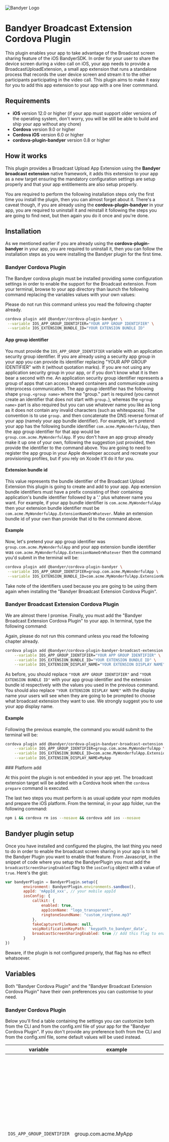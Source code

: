 ![Bandyer Logo](doc/img/Bandyer-logotype-white-1024x500.png)

# Bandyer Broadcast Extension Cordova Plugin 

This plugin enables your app to take advantage of the Broadcast screen sharing feature of the iOS BandyerSDK. In order for your user to share the device screen during a video call on iOS, your app needs to provide a BroadcastUploadExtension, a small app extension that runs a standalone process that records the user device screen and stream it to the other participants participating in the video call. This plugin aims to make it easy for you to add this app extension to your app with a one liner commmand.

## Requirements

- **iOS** version 12.0 or higher (if your app must support older versions of the operating system, don't worry, you will be still be able to build and ship your app without any chore)
- **Cordova** version 9.0 or higher
- **Cordova iOS** version 6.0 or higher
- **cordova-plugin-bandyer** version 0.8 or higher

## How it works

This plugin provides a Broadcast Upload App Extension using the **Bandyer broadcast extension** native framework, it adds this extension to your app as a new target ensuring the mandatory configuration settings are setup properly and that your app entitlements are also setup properly. 

You are required to perform the following installation steps only the first time you install the plugin, then you can almost forget about it. There's a caveat though, if you are already using the **cordova-plugin-bandyer** in your app, you are required to uninstall it and reinstall it following the steps you are going to find next, but then again you do it once and you're done.

## Installation

As we mentioned earlier if you are already using the **cordova-plugin-bandyer** in your app, you are required to uninstall it, then you can follow the installation steps as you were installing the Bandyer plugin for the first time.

### Bandyer Cordova Plugin

The Bandyer cordova plugin must be installed providing some configuration settings in order to enable the support for the Broadcast extension. 
From your terminal, browse to your app directory than launch the following command replacing the variables values with your own values:

Please do not run this command unless you read the following chapter already.

```sh
cordova plugin add @bandyer/cordova-plugin-bandyer \
 --variable IOS_APP_GROUP_IDENTIFIER="YOUR APP GROUP IDENTIFIER" \
 --variable IOS_EXTENSION_BUNDLE_ID="YOUR EXTENSION BUNDLE ID"
``` 

#### App group identifier

You must provide the `IOS_APP_GROUP_IDENTIFIER` variable with an application security group identifier. If you are already using a security app group in your app you can provide its identifier replacing "YOUR APP GROUP IDENTIFIER" with it (without quotation marks). If you are not using any application security group in your app, or if you don't know what it is then bear a second with me.
An application security group identifier represents a group of apps that can access shared containers and communicate using interprocess communication. 
The app group identifier has the following shape `group.<group name>` where the "group." part is required (you cannot create an identifier that does not start with `group.`), whereas the `<group name>` part is also required but you can use whatever name you like as long as it does not contain any invalid characters (such as whitespaces). The convention is to use `group.` and then concatenate the DNS reverse format of your app (namely your app bundle identifier). For example, let's pretend your app has the following bundle identifier `com.acme.MyWonderfulApp`, then the app group identifier for that app would be `group.com.acme.MyWonderfulApp`.
If you don't have an app group already make it up one of your own, following the suggestion just provided, then provide the identifier to the command above. You are going to need to register the app group in your Apple developer account and recreate your provisioning profiles, but if you rely on Xcode it'll do it for you.

#### Extension bundle id

This value represents the bundle identifier of the Broadcast Upload Extension this plugin is going to create and add to your app. 
App extension bundle identifiers must have a prefix consisting of their containing application's bundle identifier followed by a '.' plus whatever name you want. For example, if your app bundle identifier is `com.acme.MyWonderfulApp` then your extension bundle identifier must be `com.acme.MyWonderfulApp.ExtensionNameOrWhatever`.
Make an extension bundle id of your own than provide that id to the command above.

#### Example

Now, let's pretend your app group identifier was `group.com.acme.MyWonderfulApp` and your app extension bundle identifier was `com.acme.MyWonderfulApp.ExtensionNameOrWhatever` then the command you'd submit in the terminal will be:

```sh
cordova plugin add @bandyer/cordova-plugin-bandyer \
 --variable IOS_APP_GROUP_IDENTIFIER=group.com.acme.MyWonderfulApp \
 --variable IOS_EXTENSION_BUNDLE_ID=com.acme.MyWonderfulApp.ExtensionNameOrWhatever
```

Take note of the identifiers used because you are going to be using them again when installing the "Bandyer Broadcast Extension Cordova Plugin".

### Bandyer Broadcast Extension Cordova Plugin

We are almost there I promise. Finally, you must add the "Bandyer Broadcast Extension Cordova Plugin" to your app. 
In terminal, type the following command:

Again, please do not run this command unless you read the following chapter already.

```sh
cordova plugin add @bandyer/cordova-plugin-bandyer-broadcast-extension \
	--variable IOS_APP_GROUP_IDENTIFIER="YOUR APP GROUP IDENTIFIER" \
	--variable IOS_EXTENSION_BUNDLE_ID="YOUR EXTENSION BUNDLE ID" \
	--variable IOS_EXTENSION_DISPLAY_NAME="YOUR EXTENSION DISPLAY NAME"
``` 

As before, you should replace `"YOUR APP GROUP IDENTIFIER"` and `"YOUR EXTENSION BUNDLE ID"` with your app group identifier and the extension bundle id respectively with the values you used in the previous command. You should also replace `"YOUR EXTENSION DISPLAY NAME"` with the display name your users will see when they are going to be prompted to choose what broadcast extension they want to use. We strongly suggest you to use your app display name.

#### Example

Following the previous example, the command you would submit to the terminal will be:

```sh
cordova plugin add @bandyer/cordova-plugin-bandyer-broadcast-extension \
	--variable IOS_APP_GROUP_IDENTIFIER=group.com.acme.MyWonderfulApp \
	--variable IOS_EXTENSION_BUNDLE_ID=com.acme.MyWonderfulApp.ExtensionNameOrWhatever \
	--variable IOS_EXTENSION_DISPLAY_NAME=MyApp
```

### Platform add

At this point the plugin is not embedded in your app yet. The broadcast extension target will be added with a Cordova hook when the `cordova prepare` command is executed.

The last two steps you must perform is as usual update your npm modules and prepare the iOS platform.
From the terminal, in your app folder, run the following command:

```sh
npm i && cordova rm ios --nosave && cordova add ios --nosave
```

## Bandyer plugin setup

Once you have installed and configured the plugins, the last thing you need to do in order to enable the broadcast screen sharing in your app is to tell the Bandyer Plugin you want to enable that feature. From Javascript, in the snippet of code where you setup the BandyerPlugin you must add the `broadcastScreenSharingEnabled` flag to the `iosConfig` object with a value of `true`. Here's the gist:

```javascript
var bandyerPlugin = BandyerPlugin.setup({
        environment: BandyerPlugin.environments.sandbox(),
        appId: 'mAppId_xxx', // your mobile appId
        iosConfig: {
            callkit: {
                enabled: true, 
                appIconName: "logo_transparent", 
                ringtoneSoundName: "custom_ringtone.mp3" 
            },
            fakeCapturerFileName: null, 
            voipNotificationKeyPath: 'keypath_to_bandyer_data', 
            broadcastScreenSharingEnabled: true // Add this flag to enable the broadcast screen sharing feature 
        }
})
```

Beware, if the plugin is not configured properly, that flag has no effect whatsoever. 

## Variables

Both "Bandyer Cordova Plugin" and the "Bandyer Broadcast Extension Cordova Plugin" have their own preferences you can customise to your need.

### Bandyer Cordova Plugin

Below you'll find a table containing the settings you can customize both from the CLI and from the config.xml file of your app for the "Bandyer Cordova Plugin". If you don't provide any preference both from the CLI and from the config.xml file, some default values will be used instead.


| variable                    | example                        | default  | notes                                                                                            |
|-----------------------------|--------------------------------|----------|----------------------------------------------------------------------------------------|
| `IOS_APP_GROUP_IDENTIFIER` | group.com.acme.MyApp            | ""       | **iOS only** Represents the security app group identifier shared by the app and the upload extension. It's a mandatory argument, if you don't provide a value, a default empty value will be used but the broadcast tool will be disabled  |
| `IOS_EXTENSION_BUNDLE_ID`  | com.acme.MyApp.UploadExtension | ""        | **iOS only** Represents the broadcast upload extension bundle identifier. It's a mandatory argument, if you don't provide any value a default empty value will be used but the broadcast tool will be disabled |

#### Example

From the CLI:

```sh
cordova plugin add @bandyer/cordova-plugin-bandyer \
 --variable IOS_APP_GROUP_IDENTIFIER=group.com.acme.MyApp \
 --variable IOS_EXTENSION_BUNDLE_ID=com.acme.MyApp.UploadExtension
```

In the config.xml:

```xml
<plugin name="@bandyer/cordova-plugin-bandyer">
  <variable name="IOS_APP_GROUP_IDENTIFIER" value="group.com.acme.MyApp" />
  <variable name="IOS_EXTENSION_BUNDLE_ID" value="com.acme.MyApp.UploadExtension" />
</plugin>

```

### Bandyer Broadcast Extension Cordova Plugin

Below you'll find a table containing the settings you can customize both from the CLI and from the config.xml file of your app for the "Bandyer Broadcast Extension Cordova Plugin". You are **required** to provide these values otherwise the plugin is not going to work.


| variable                    | example                        | mandatory  | notes                                                                                            |
|-----------------------------|--------------------------------|----------|----------------------------------------------------------------------------------------|
| `IOS_APP_GROUP_IDENTIFIER` | group.com.acme.MyApp            | true       | **iOS only** Represents the security app group identifier shared by the app and the upload extension. It's a mandatory argument, if you don't provide a value, a default empty value will be used but the broadcast tool will be disabled  |
| `IOS_EXTENSION_BUNDLE_ID`  | com.acme.MyApp.UploadExtension | true        | **iOS only** Represents the broadcast upload extension bundle identifier. It's a mandatory argument, if you don't provide any value a default empty value will be used but the broadcast tool will be disabled |
| `IOS_EXTENSION_DISPLAY_NAME `  | MyApp | true        | **iOS only** Represents the broadcast upload extension display name. This name will be diplayed to the user when one chooses to screen share her/his device screen |

#### Example

From the CLI:

```sh
cordova plugin add @bandyer/cordova-plugin-bandyer-broadcast-extension \
 --variable IOS_APP_GROUP_IDENTIFIER=group.com.acme.MyApp \
 --variable IOS_EXTENSION_BUNDLE_ID=com.acme.MyApp.UploadExtension \
 --variable IOS_EXTENSION_DISPLAY_NAME=MyApp
```

In the config.xml:

```xml
<plugin name="@bandyer/cordova-plugin-bandyer-broadcast-extension">
  <variable name="IOS_APP_GROUP_IDENTIFIER" value="group.com.acme.MyApp" />
  <variable name="IOS_EXTENSION_BUNDLE_ID" value="com.acme.MyApp.UploadExtension" />
  <variable name="IOS_EXTENSION_DISPLAY_NAME" value="MyApp" />
</plugin>

```

## Credits

The plugin hooks are a modified version of the hooks taken from the [cordova-plugin-openwith](https://github.com/j3k0/cordova-plugin-openwith)